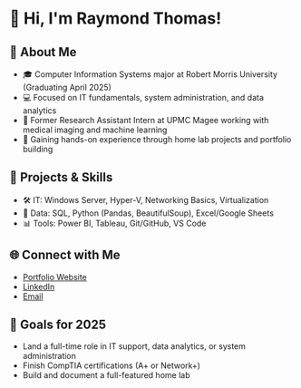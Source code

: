 # 👋 Hi, I'm Raymond Thomas!

## 🧠 About Me
- 🎓 Computer Information Systems major at Robert Morris University (Graduating April 2025)
- 💻 Focused on IT fundamentals, system administration, and data analytics
- 🧪 Former Research Assistant Intern at UPMC Magee working with medical imaging and machine learning
- 🔧 Gaining hands-on experience through home lab projects and portfolio building

## 💼 Projects & Skills
- 🛠 IT: Windows Server, Hyper-V, Networking Basics, Virtualization
- 🧮 Data: SQL, Python (Pandas, BeautifulSoup), Excel/Google Sheets
- 📊 Tools: Power BI, Tableau, Git/GitHub, VS Code

## 🌐 Connect with Me
- [Portfolio Website](https://raymond-thomas.github.io/)
- [LinkedIn](https://linkedin.com/in/your-link)
- [Email](mailto:your.email@domain.com)

## 📌 Goals for 2025
- Land a full-time role in IT support, data analytics, or system administration
- Finish CompTIA certifications (A+ or Network+)
- Build and document a full-featured home lab
